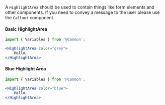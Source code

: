 A `HighlightArea` should be used to contain things like form elements and other components. 
If you need to convey a message to the user please use the `Callout` component.

#### Basic HighlightArea

```jsx
import { Variables } from '@Common';

<HighlightArea color="grey">
    Hello
</HighlightArea>
```

#### Blue Highlight Area

```jsx
import { Variables } from '@Common';

<HighlightArea color="blue">
    Hello
</HighlightArea>
```